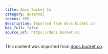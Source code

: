 ```yaml
---
title: Docs Bucket Co
category: external
tokens: 655
description: Imported from docs.bucket.co
has_full: false
source_url: https://docs.bucket.co
---
```


This content was imported from [docs.bucket.co](https://docs.bucket.co).

